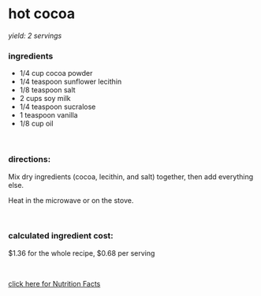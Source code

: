 # hot cocoa
*yield: 2 servings*

### ingredients
- 1/4 cup cocoa powder
- 1/4 teaspoon sunflower lecithin
- 1/8 teaspoon salt
- 2 cups soy milk
- 1/4 teaspoon sucralose
- 1 teaspoon vanilla
- 1/8 cup oil

<br>

### directions:

Mix dry ingredients (cocoa, lecithin, and salt) together, then add everything else.

Heat in the microwave or on the stove.


<br>

### calculated ingredient cost:

$1.36 for the whole recipe, $0.68 per serving

<br>

[click here for Nutrition Facts](https://htmlpreview.github.io/?https://github.com/nate-thegrate/vegan-chef/blob/main/compile_recipes/nutrition/nutrition_labels/hot%20cocoa/nutrition_facts.html)